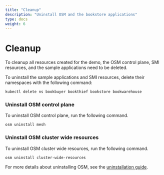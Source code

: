 ```yaml
---
title: "Cleanup"
description: "Uninstall OSM and the bookstore applications"
type: docs
weight: 6
---
```


# Cleanup

To cleanup all resources created for the demo, the OSM control plane, SMI resources, and the sample applications need to be deleted.

To uninstall the sample applications and SMI resources, delete their namespaces with the following command:
```bash
kubectl delete ns bookbuyer bookthief bookstore bookwarehouse
```

### Uninstall OSM control plane

To uninstall OSM control plane, run the following command.
```bash
osm uninstall mesh
```

### Uninstall OSM cluster wide resources

To uninstall OSM cluster wide resources, run the following command.
```bash
osm uninstall cluster-wide-resources
```

For more details about uninstalling OSM, see the [uninstallation guide](/docs/guides/uninstall/).
